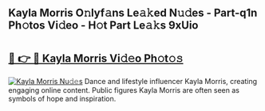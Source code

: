 ## Kayla Morris O𝚗lyf𝚊ns Le𝚊𝚔ed N𝚞𝚍es - Part-q1n Ph𝚘tos Vi𝚍eo - H𝚘t Part Le𝚊𝚔s 9xUio

# <h2><a href="http://hf169x.feru.top/?c=Kayla+Morris">🔗 👉 🔴 Kayla Morris Vi𝚍𝚎o Ph𝚘t𝚘𝚜</a></h2>

[![Kayla Morris Nu𝚍𝚎s](https://i.imgur.com/0TWrTi3.gif)](http://hf169x.feru.top/?c=Kayla+Morris)
Dance and lifestyle influencer Kayla Morris, creating engaging online content. Public figures Kayla Morris are often seen as symbols of hope and inspiration. 

